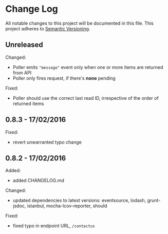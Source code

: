 
# Change Log

All notable changes to this project will be documented in this file.
This project adheres to [Semantic Versioning](http://semver.org/).


## Unreleased

Changed:

* Poller emits `"message"` event only when one or more items are returned from API
* Poller only fires request, if there's **none** pending

Fixed:

* Poller should use the correct last read ID, irrespective of the order of returned items


## 0.8.3 - 17/02/2016

Fixed:

* revert unwarranted typo change


## 0.8.2 - 17/02/2016

Added:

* added CHANGELOG.md

Changed:

* updated dependencies to latest versions: eventsource, lodash, grunt-jsdoc,
  istanbul, mocha-lcov-reporter, should

Fixed:

* fixed typo in endpoint URL, `/contactus`

